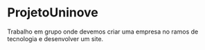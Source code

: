 # ProjetoUninove
Trabalho em grupo onde devemos criar uma empresa no ramos de tecnologia e desenvolver um site.
